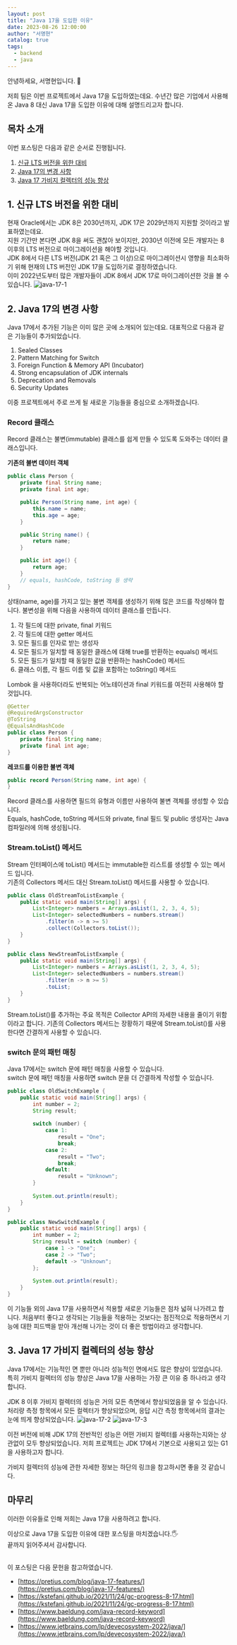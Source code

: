 ```yaml
---
layout: post
title: "Java 17을 도입한 이유"
date: 2023-08-26 12:00:00
author: "서명현"
catalog: true
tags:
  - backend
  - java
---
```


안녕하세요, 서명현입니다. 🤚

저희 팀은 이번 프로젝트에서 Java 17을 도입하였는데요.
수년간 많은 기업에서 사용해온 Java 8 대신 Java 17을 도입한 이유에 대해 설명드리고자 합니다.

## 목차 소개

이번 포스팅은 다음과 같은 순서로 진행됩니다.

1. [신규 LTS 버전을 위한 대비](#1-신규-lts-버전을-위한-대비)
2. [Java 17의 변경 사항](#2-java-17의-변경-사항)
3. [Java 17 가비지 컬렉터의 성능 향상](#3-java-17-가비지-컬렉터의-성능-향상)

## 1. 신규 LTS 버전을 위한 대비

현재 Oracle에서는 JDK 8은 2030년까지, JDK 17은 2029년까지 지원할 것이라고 발표하였는데요.<br>
지원 기간만 본다면 JDK 8을 써도 괜찮아 보이지만, 2030년 이전에 모든 개발자는 8 이후의 LTS 버전으로 마이그레이션을 해야할 것입니다.<br>
JDK 8에서 다른 LTS 버전(JDK 21 혹은 그 이상)으로 마이그레이션시 영향을 최소화하기 위해 현재의 LTS 버전인 JDK 17을 도입하기로 결정하였습니다.<br>
이미 2022년도부터 많은 개발자들이 JDK 8에서 JDK 17로 마이그레이션한 것을 볼 수 있습니다.
![java-17-1](https://github.com/bone-stew/bone-stew.github.io/assets/62706048/afcfe515-e585-472f-bee8-489c971ef75f)


## 2. Java 17의 변경 사항

Java 17에서 추가된 기능은 이미 많은 곳에 소개되어 있는데요. 대표적으로 다음과 같은 기능들이 추가되었습니다.
1. Sealed Classes
2. Pattern Matching for Switch
3. Foreign Function & Memory API (Incubator)
4. Strong encapsulation of JDK internals
5. Deprecation and Removals
6. Security Updates

이중 프로젝트에서 주로 쓰게 될 새로운 기능들을 중심으로 소개하겠습니다.

### Record 클래스

Record 클래스는 불변(immutable) 클래스를 쉽게 만들 수 있도록 도와주는 데이터 클래스입니다.

**기존의 불변 데이터 객체**
```java
public class Person {
    private final String name;
    private final int age;

    public Person(String name, int age) {
        this.name = name;
        this.age = age;
    }

    public String name() {
        return name;
    }

    public int age() {
        return age;
    }
    // equals, hashCode, toString 등 생략
}
```
상태(name, age)를 가지고 있는 불변 객체를 생성하기 위해 많은 코드를 작성해야 합니다.
불변성을 위해 다음을 사용하여 데이터 클래스를 만듭니다.
1. 각 필드에 대한 private, final 키워드
2. 각 필드에 대한 getter 메서드
3. 모든 필드를 인자로 받는 생성자
4. 모든 필드가 일치할 때 동일한 클래스에 대해 true를 반환하는 equals() 메서드
5. 모든 필드가 일치할 때 동일한 값을 반환하는 hashCode() 메서드
6. 클래스 이름, 각 필드 이름 및 값을 포함하는 toString() 메서드

Lombok 을 사용하더라도 반복되는 어노테이션과 final 키워드를 여전히 사용해야 할 것입니다.
```java
@Getter
@RequiredArgsConstructor
@ToString
@EqualsAndHashCode
public class Person {
    private final String name;
    private final int age;
}
```

**레코드를 이용한 불변 객체**
```java
public record Person(String name, int age) {
}
```
Record 클래스를 사용하면 필드의 유형과 이름만 사용하여 불변 객체를 생성할 수 있습니다.<br>
Equals, hashCode, toString 메서드와 private, final 필드 및 public 생성자는 Java 컴파일러에 의해 생성됩니다.

### Stream.toList() 메서드

Stream 인터페이스에 toList() 메서드는 immutable한 리스트를 생성할 수 있는 메서드 입니다.<br>
기존의 Collectors 메서드 대신 Stream.toList() 메서드를 사용할 수 있습니다.

```java
public class OldStreamToListExample {
    public static void main(String[] args) {
        List<Integer> numbers = Arrays.asList(1, 2, 3, 4, 5);
        List<Integer> selectedNumbers = numbers.stream()
            .filter(n -> n >= 5)
            .collect(Collectors.toList());
    }
}
```
```java
public class NewStreamToListExample {
    public static void main(String[] args) {
        List<Integer> numbers = Arrays.asList(1, 2, 3, 4, 5);
        List<Integer> selectedNumbers = numbers.stream()
            .filter(n -> n >= 5)
            .toList;
    }
}
```

Stream.toList()를 추가하는 주요 목적은 Collector API의 자세한 내용을 줄이기 위함이라고 합니다. 기존의 Collectors 메서드는 장황하기 때문에 Stream.toList()를 사용한다면 간결하게 사용할 수 있습니다.

### switch 문의 패턴 매칭

Java 17에서는 switch 문에 패턴 매칭을 사용할 수 있습니다.<br>
switch 문에 패턴 매칭을 사용하면 switch 문을 더 간결하게 작성할 수 있습니다.

```java
public class OldSwitchExample {
    public static void main(String[] args) {
        int number = 2;
        String result;
        
        switch (number) {
            case 1:
                result = "One";
                break;
            case 2:
                result = "Two";
                break;
            default:
                result = "Unknown";
        }
        
        System.out.println(result);
    }
}
```
```java
public class NewSwitchExample {
    public static void main(String[] args) {
        int number = 2;
        String result = switch (number) {
            case 1 -> "One";
            case 2 -> "Two";
            default -> "Unknown";
        };
        
        System.out.println(result);
    }
}
```

이 기능들 외의 Java 17을 사용하면서 적용할 새로운 기능들은 점차 넓혀 나가려고 합니다.
처음부터 좋다고 생각되는 기능들을 적용하는 것보다는 점진적으로 적용하면서 기능에 대한 피드백을 받아 개선해 나가는 것이 더 좋은 방법이라고 생각합니다.

## 3. Java 17 가비지 컬렉터의 성능 향상

Java 17에서는 기능적인 면 뿐만 아니라 성능적인 면에서도 많은 향상이 있었습니다.<br>
특히 가비지 컬렉터의 성능 향상은 Java 17을 사용하는 가장 큰 이유 중 하나라고 생각합니다.

JDK 8 이후 가비지 컬렉터의 성능은 거의 모든 측면에서 향상되었음을 알 수 있습니다.
처리량 측정 항목에서 모든 컬렉터가 향상되었으며, 응답 시간 측정 항목에서의 결과는 눈에 띄게 향상되었습니다.
![java-17-2](https://github.com/bone-stew/bone-stew.github.io/assets/62706048/5f763191-15e4-43cb-943f-05113c6b1abf)
![java-17-3](https://github.com/bone-stew/bone-stew.github.io/assets/62706048/f53bcbc6-18fc-4753-9d0b-dacb509ac508)

이전 버전에 비해 JDK 17의 전반적인 성능은 어떤 가비지 컬렉터를 사용하는지와는 상관없이 모두 향상되었습니다.
저희 프로젝트는 JDK 17에서 기본으로 사용되고 있는 G1을 사용하고자 합니다.

가비지 컬렉터의 성능에 관한 자세한 정보는 하단의 링크을 참고하시면 좋을 것 같습니다.
<br>

## 마무리

이러한 이유들로 인해 저희는 Java 17을 사용하려고 합니다.

이상으로 Java 17을 도입한 이유에 대한 포스팅을 마치겠습니다.🖐️<br>
끝까지 읽어주셔서 감사합니다.<br><br>


이 포스팅은 다음 문헌을 참고하였습니다.
- [https://pretius.com/blog/java-17-features/](https://pretius.com/blog/java-17-features/)
- [https://kstefanj.github.io/2021/11/24/gc-progress-8-17.html](https://kstefanj.github.io/2021/11/24/gc-progress-8-17.html)
- [https://www.baeldung.com/java-record-keyword](https://www.baeldung.com/java-record-keyword)
- [https://www.jetbrains.com/lp/devecosystem-2022/java/](https://www.jetbrains.com/lp/devecosystem-2022/java/)

